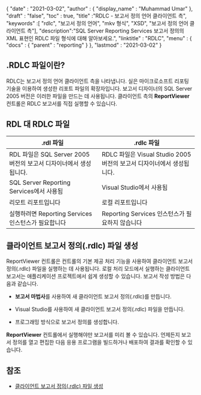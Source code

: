 {
  "date" : "2021-03-02",
  "author" : {
    "display_name" : "Muhammad Umar"
},
  "draft" : "false",
  "toc" : true,
  "title" :"RDLC - 보고서 정의 언어 클라이언트 측",
  "keywords" :[ "rdlc", "보고서 정의 언어", "mkv 형식", "XSD", "보고서 정의 언어 클라이언트 측"],
  "description":"SQL Server Reporting Services 보고서 정의의 XML 표현인 RDLC 파일 형식에 대해 알아보세요.",
  "linktitle" : "RDLC",
  "menu" : {
    "docs" : {
      "parent" : "reporting"
}
},
  "lastmod" : "2021-03-02"
}

## .RDLC 파일이란? ##

RDLC는 보고서 정의 언어 클라이언트 측을 나타냅니다. 실은 마이크로소프트 리포팅 기술을 이용하여 생성한 리포트 파일의 확장자입니다. 보고서 디자이너의 SQL Server 2005 버전은 이러한 파일을 만드는 데 사용됩니다. 클라이언트 측의 **ReportViewer** 컨트롤은 RDLC 보고서를 직접 실행할 수 있습니다.

## RDL 대 RDLC 파일
|.rdl 파일 |.rdlc 파일|
---|---|
|RDL 파일은 SQL Server 2005 버전의 보고서 디자이너에서 생성됩니다.|RDLC 파일은 Visual Studio 2005 버전의 보고서 디자이너에서 생성됩니다.|
|SQL Server Reporting Services에서 사용됨|Visual Studio에서 사용됨|
|리모트 리포트입니다|로컬 리포트입니다|
|실행하려면 Reporting Services 인스턴스가 필요합니다|Reporting Services 인스턴스가 필요하지 않습니다|

## 클라이언트 보고서 정의(.rdlc) 파일 생성
ReportViewer 컨트롤은 컨트롤의 기본 제공 처리 기능을 사용하여 클라이언트 보고서 정의(.rdlc) 파일을 실행하는 데 사용됩니다. 로컬 처리 모드에서 실행하는 클라이언트 보고서는 애플리케이션 프로젝트에서 쉽게 생성할 수 있습니다. 보고서 작성 방법은 다음과 같습니다.

- **보고서 마법사**를 사용하여 새 클라이언트 보고서 정의(.rdlc)를 만듭니다.

- Visual Studio를 사용하여 새 클라이언트 보고서 정의(.rdlc) 파일을 만듭니다.

- 프로그래밍 방식으로 보고서 정의를 생성합니다.


**ReportViewer** 컨트롤에서 실행해야만 보고서를 미리 볼 수 있습니다. 언제든지 보고서 정의를 열고 편집한 다음 응용 프로그램을 빌드하거나 배포하여 결과를 확인할 수 있습니다.

## 참조 ##

- [클라이언트 보고서 정의(.rdlc) 파일 생성](https://learn.microsoft.com/en-us/previous-versions/visualstudio/visual-studio-2010/ms252067(v=vs.100))

